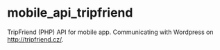 # mobile_api_tripfriend
TripFriend (PHP) API for mobile app. Communicating with Wordpress on http://tripfriend.cz/.  
